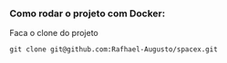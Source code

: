 ### Como rodar o projeto com Docker:

 Faca o clone do projeto
```
git clone git@github.com:Rafhael-Augusto/spacex.git
```
